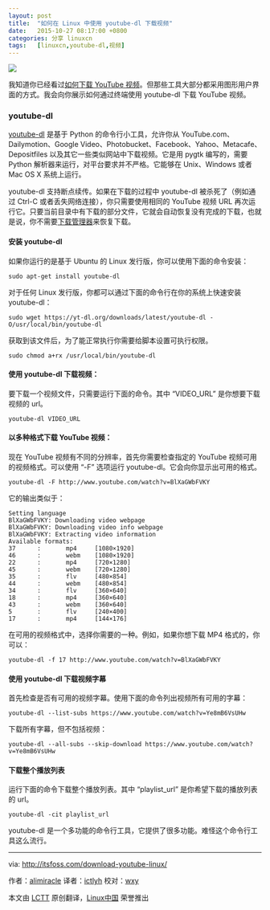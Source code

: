 ```yaml
---
layout: post
title:	"如何在 Linux 中使用 youtube-dl 下载视频"
date:	2015-10-27 08:17:00 +0800 
categories:	分享 linuxcn 
tags:	[linuxcn,youtube-dl,视频]
---
```



![](/Asserts/Images//attachment/album/201510/27/001920mu5bkgbg5u97o5hu.jpg)


我知道你已经看过[如何下载 YouTube 视频](http://itsfoss.com/download-youtube-videos-ubuntu/)。但那些工具大部分都采用图形用户界面的方式。我会向你展示如何通过终端使用 youtube-dl 下载 YouTube 视频。


### youtube-dl


[youtube-dl](https://rg3.github.io/youtube-dl/) 是基于 Python 的命令行小工具，允许你从 YouTube.com、Dailymotion、Google Video、Photobucket、Facebook、Yahoo、Metacafe、Depositfiles 以及其它一些类似网站中下载视频。它是用 pygtk 编写的，需要 Python 解析器来运行，对平台要求并不严格。它能够在 Unix、Windows 或者 Mac OS X 系统上运行。


youtube-dl 支持断点续传。如果在下载的过程中 youtube-dl 被杀死了（例如通过 Ctrl-C 或者丢失网络连接），你只需要使用相同的 YouTube 视频 URL 再次运行它。只要当前目录中有下载的部分文件，它就会自动恢复没有完成的下载，也就是说，你不需要[下载管理器](/article-6209-1.html)来恢复下载。


#### 安装 youtube-dl


如果你运行的是基于 Ubuntu 的 Linux 发行版，你可以使用下面的命令安装：



```
sudo apt-get install youtube-dl

```

对于任何 Linux 发行版，你都可以通过下面的命令行在你的系统上快速安装 youtube-dl：



```
sudo wget https://yt-dl.org/downloads/latest/youtube-dl -O/usr/local/bin/youtube-dl

```

获取到该文件后，为了能正常执行你需要给脚本设置可执行权限。



```
sudo chmod a+rx /usr/local/bin/youtube-dl

```

#### 使用 youtube-dl 下载视频：


要下载一个视频文件，只需要运行下面的命令。其中 “VIDEO\_URL” 是你想要下载视频的 url。



```
youtube-dl VIDEO_URL

```

#### 以多种格式下载 YouTube 视频：


现在 YouTube 视频有不同的分辨率，首先你需要检查指定的 YouTube 视频可用的视频格式。可以使用 “-F” 选项运行 youtube-dl。它会向你显示出可用的格式。



```
youtube-dl -F http://www.youtube.com/watch?v=BlXaGWbFVKY

```

它的输出类似于：



```
Setting language
BlXaGWbFVKY: Downloading video webpage
BlXaGWbFVKY: Downloading video info webpage
BlXaGWbFVKY: Extracting video information
Available formats:
37      :       mp4     [1080×1920]
46      :       webm    [1080×1920]
22      :       mp4     [720×1280]
45      :       webm    [720×1280]
35      :       flv     [480×854]
44      :       webm    [480×854]
34      :       flv     [360×640]
18      :       mp4     [360×640]
43      :       webm    [360×640]
5       :       flv     [240×400]
17      :       mp4     [144×176]

```

在可用的视频格式中，选择你需要的一种。例如，如果你想下载 MP4 格式的，你可以：



```
youtube-dl -f 17 http://www.youtube.com/watch?v=BlXaGWbFVKY

```

#### 使用 youtube-dl 下载视频字幕


首先检查是否有可用的视频字幕。使用下面的命令列出视频所有可用的字幕：



```
youtube-dl --list-subs https://www.youtube.com/watch?v=Ye8mB6VsUHw

```

下载所有字幕，但不包括视频：



```
youtube-dl --all-subs --skip-download https://www.youtube.com/watch?v=Ye8mB6VsUHw

```

#### 下载整个播放列表


运行下面的命令下载整个播放列表。其中 “playlist\_url” 是你希望下载的播放列表的 url。



```
youtube-dl -cit playlist_url

```

youtube-dl 是一个多功能的命令行工具，它提供了很多功能。难怪这个命令行工具这么流行。




---


via: <http://itsfoss.com/download-youtube-linux/>


作者：[alimiracle](http://itsfoss.com/author/ali/) 译者：[ictlyh](http://mutouxiaogui.cn/blog/) 校对：[wxy](https://github.com/wxy)


本文由 [LCTT](https://github.com/LCTT/TranslateProject) 原创翻译，[Linux中国](http://linux.cn/) 荣誉推出
